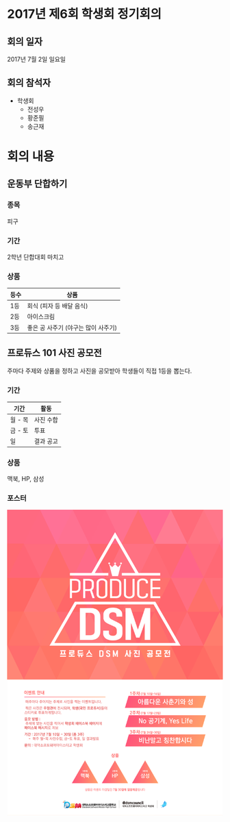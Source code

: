 # 2017년 제6회 학생회 정기회의
## 회의 일자
2017년 7월 2일 일요일

## 회의 참석자
* 학생회
    * 전성우
    * 황준필
    * 송근재

# 회의 내용

## 운동부 단합하기
### 종목
피구
### 기간
2학년 단합대회 마치고
### 상품
등수|상품 
-|-
1등|회식 (피자 등 배달 음식)
2등|아이스크림
3등|좋은 공 사주기 (야구는 많이 사주기)

## 프로듀스 101 사진 공모전
주마다 주제와 상품을 정하고 사진을 공모받아 학생들이 직접 1등을 뽑는다.

### 기간
기간|활동
-|-
월 - 목|사진 수합
금 - 토|투표
일|결과 공고

### 상품
맥북, HP, 삼성

### 포스터
![produce-dsm](../../images/produce-dsm.png)